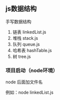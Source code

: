 ## js数据结构

手写数据结构

1. 链表 linkedList.js
2. 堆栈 stack.js
3. 队列 queue.js
4. 哈希表 hashTable.js
5. 树 tree.js

### 项目启动（node环境）

node 后面加文件名  

例如：node linkedList.js
